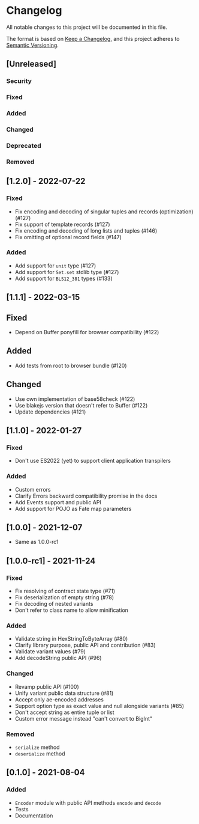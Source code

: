 # Changelog
All notable changes to this project will be documented in this file.

The format is based on [Keep a Changelog](https://keepachangelog.com/en/1.0.0/),
and this project adheres to [Semantic Versioning](https://semver.org/spec/v2.0.0.html).

## [Unreleased]
### Security
### Fixed
### Added
### Changed
### Deprecated
### Removed

## [1.2.0] - 2022-07-22

### Fixed
- Fix encoding and decoding of singular tuples and records (optimization) (#127)
- Fix support of template records (#127)
- Fix encoding and decoding of long lists and tuples (#146)
- Fix omitting of optional record fields (#147)

### Added
- Add support for `unit` type (#127)
- Add support for `Set.set` stdlib type (#127)
- Add support for `BLS12_381` types (#133)

## [1.1.1] - 2022-03-15

## Fixed
- Depend on Buffer ponyfill for browser compatibility (#122)

## Added
- Add tests from root to browser bundle (#120)

## Changed
- Use own implementation of base58check (#122)
- Use blakejs version that doesn't refer to Buffer (#122)
- Update dependencies (#121)

## [1.1.0] - 2022-01-27

### Fixed
- Don't use ES2022 (yet) to support client application transpilers

### Added
- Custom errors
- Clarify Errors backward compatibility promise in the docs
- Add Events support and public API
- Add support for POJO as Fate map parameters

## [1.0.0] - 2021-12-07
- Same as 1.0.0-rc1

## [1.0.0-rc1] - 2021-11-24

### Fixed
- Fix resolving of contract state type (#71)
- Fix deserialization of empty string (#78)
- Fix decoding of nested variants
- Don't refer to class name to allow minification

### Added
- Validate string in HexStringToByteArray (#80) 
- Clarify library purpose, public API and contribution (#83)
- Validate variant values (#79)
- Add decodeString public API (#96)

### Changed
- Revamp public API (#100)
- Unify variant public data structure (#81)
- Accept only ae-encoded addresses
- Support option type as exact value and null alongside variants (#85)
- Don't accept string as entire tuple or list
- Custom error message instead "can't convert to BigInt"

### Removed
- `serialize` method
- `deserialize` method

## [0.1.0] - 2021-08-04

### Added

- `Encoder` module with public API methods `encode` and `decode`
- Tests
- Documentation
